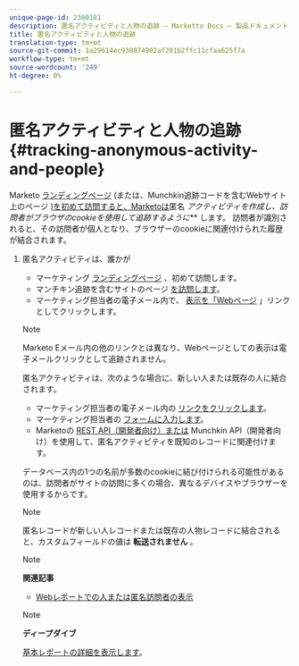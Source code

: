 ```yaml
---
unique-page-id: 2360181
description: 匿名アクティビティと人物の追跡 — Marketto Docs — 製品ドキュメント
title: 匿名アクティビティと人物の追跡
translation-type: tm+mt
source-git-commit: 1a29614ec938074902af201b2ffc11cfaa625f7a
workflow-type: tm+mt
source-wordcount: '249'
ht-degree: 0%

---
```



# 匿名アクティビティと人物の追跡 {#tracking-anonymous-activity-and-people}

Marketo [ランディングページ](../../../../product-docs/demand-generation/landing-pages/free-form-landing-pages/create-a-free-form-landing-page.md) (または、Munchkin追跡コードを含むWebサイト上のページ [)を初めて訪問すると、Marketoは](../../../../product-docs/administration/additional-integrations/add-munchkin-tracking-code-to-your-website.md)匿名 *アクティビティを作成し、訪問者がブラウザのcookieを使用して追跡するように*** します。 訪問者が識別されると、その訪問者が個人となり、ブラウザーのcookieに関連付けられた履歴が結合されます。

1. 匿名アクティビティは、誰かが

   * マーケティング [ランディングページ](../../../../product-docs/demand-generation/landing-pages/free-form-landing-pages/create-a-free-form-landing-page.md) 、初めて訪問します。
   * マンチキン追跡を含むサイトのページ [を訪問します](../../../../product-docs/administration/additional-integrations/add-munchkin-tracking-code-to-your-website.md)。
   * マーケティング担当者の電子メール内で、 [表示を「Webページ](../../../../product-docs/email-marketing/general/functions-in-the-editor/add-a-view-as-web-page-link-to-an-email.md) 」リンクとしてクリックします。

   >[!NOTE]
   >
   >Marketo Eメール内の他のリンクとは異なり、Webページとしての表示は電子メールクリックとして追跡されません。

   匿名アクティビティは、次のような場合に、新しい人または既存の人に結合されます。

   * マーケティング担当者の電子メール内の [リンクをクリックします](../../../../product-docs/email-marketing/general/using-tokens/add-tokens-to-an-email-link.md)。
   * マーケティング担当者の [フォームに入力します](http://docs.marketo.com/display/docs/forms)。
   * Marketoの [REST API](http://developers.marketo.com/rest-api/lead-database/leads/)[（開発者向け）または](http://developers.marketo.com/documentation/websites/lead-tracking-munchkin-js/) Munchkin API（開発者向け）を使用して、匿名アクティビティを既知のレコードに関連付けます。

   データベース内の1つの名前が多数のcookieに結び付けられる可能性があるのは、訪問者がサイトの訪問に多くの場合、異なるデバイスやブラウザーを使用するからです。

   >[!NOTE]
   >
   >匿名レコードが新しい人レコードまたは既存の人物レコードに結合されると、カスタムフィールドの値は **転送されません** 。

   >[!NOTE]
   >
   >**関連記事**
   >
   >    
   >    
   >    * [Webレポートでの人または匿名訪問者の表示](display-people-or-anonymous-visitors-in-web-reports.md)


   >[!NOTE]
   >
   >**ディープダイブ**
   >
   >
   >[基本レポートの詳細を表示します](http://docs.marketo.com/display/docs/basic+reporting)。


